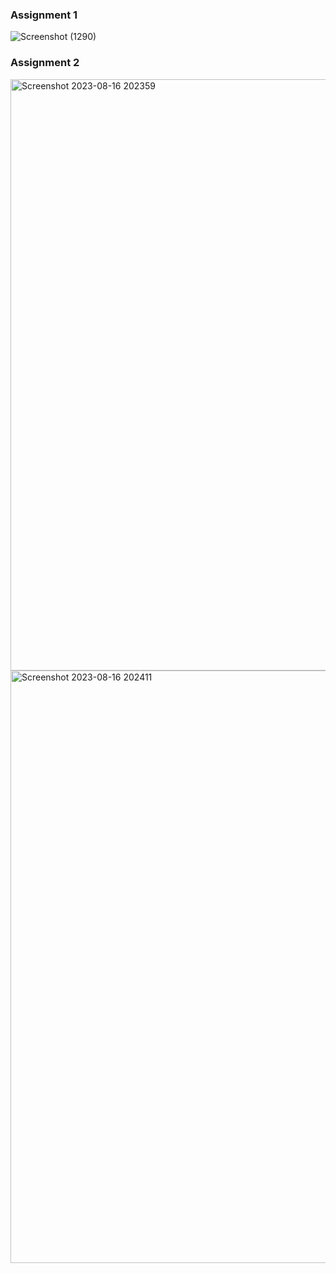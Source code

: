 ### Assignment 1 


![Screenshot (1290)](https://github.com/Pankaj20202024/12015448/assets/121535589/bc9e6202-fbc4-4dc9-b9bd-f7a5b1af79c5)

### Assignment 2 

<img width="946" alt="Screenshot 2023-08-16 202359" src="https://github.com/Pankaj20202024/12015448/assets/121535589/5c4d85de-3588-42e2-86e2-4cfa8f08aacf">


<img width="948" alt="Screenshot 2023-08-16 202411" src="https://github.com/Pankaj20202024/12015448/assets/121535589/42fa3bc4-4ad9-4708-a3e5-fc20410ee507">
